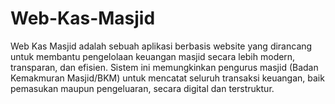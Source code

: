 # Web-Kas-Masjid
Web Kas Masjid adalah sebuah aplikasi berbasis website yang dirancang untuk membantu pengelolaan keuangan masjid secara lebih modern, transparan, dan efisien. Sistem ini memungkinkan pengurus masjid (Badan Kemakmuran Masjid/BKM) untuk mencatat seluruh transaksi keuangan, baik pemasukan maupun pengeluaran, secara digital dan terstruktur. 

